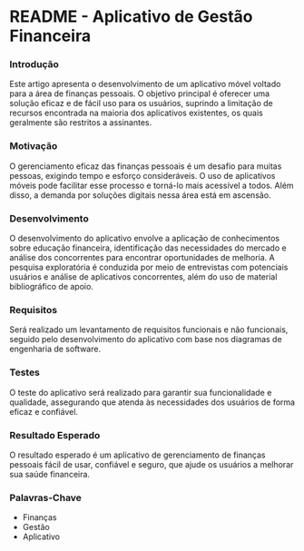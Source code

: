 # README - Aplicativo de Gestão Financeira
### Introdução
Este artigo apresenta o desenvolvimento de um aplicativo móvel voltado para a área de finanças pessoais. O objetivo principal é oferecer uma solução eficaz e de fácil uso para os usuários, suprindo a limitação de recursos encontrada na maioria dos aplicativos existentes, os quais geralmente são restritos a assinantes.

### Motivação
O gerenciamento eficaz das finanças pessoais é um desafio para muitas pessoas, exigindo tempo e esforço consideráveis. O uso de aplicativos móveis pode facilitar esse processo e torná-lo mais acessível a todos. Além disso, a demanda por soluções digitais nessa área está em ascensão.

### Desenvolvimento
O desenvolvimento do aplicativo envolve a aplicação de conhecimentos sobre educação financeira, identificação das necessidades do mercado e análise dos concorrentes para encontrar oportunidades de melhoria. A pesquisa exploratória é conduzida por meio de entrevistas com potenciais usuários e análise de aplicativos concorrentes, além do uso de material bibliográfico de apoio.

### Requisitos
Será realizado um levantamento de requisitos funcionais e não funcionais, seguido pelo desenvolvimento do aplicativo com base nos diagramas de engenharia de software.

### Testes
O teste do aplicativo será realizado para garantir sua funcionalidade e qualidade, assegurando que atenda às necessidades dos usuários de forma eficaz e confiável.

### Resultado Esperado
O resultado esperado é um aplicativo de gerenciamento de finanças pessoais fácil de usar, confiável e seguro, que ajude os usuários a melhorar sua saúde financeira.

### Palavras-Chave
* Finanças
* Gestão
* Aplicativo
